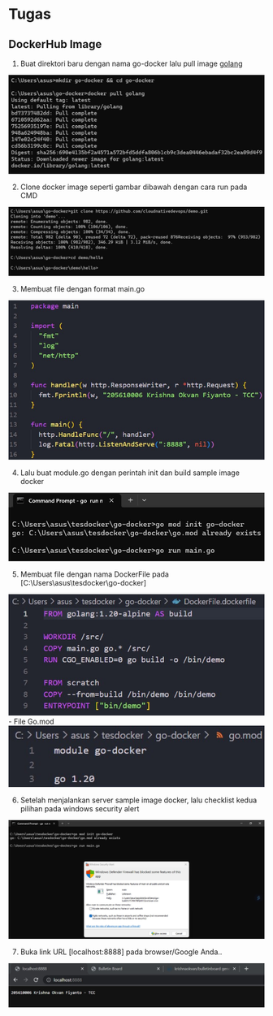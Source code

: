 # Tugas
## DockerHub Image

1. Buat direktori baru dengan nama go-docker lalu pull image [golang](https://hub.docker.com/_/golang)<br>
<div align="center"><img src="gambar/gol1.jpg"></div>

2. Clone docker image seperti gambar dibawah dengan cara run pada CMD<br>
<div align="center"><img src="gambar/gol2.jpg"></div>

3. Membuat file dengan format main.go<br>
<div align="center"><img src="gambar/go3.jpg"></div>

4. Lalu buat module.go dengan perintah init dan build sample image docker<br>
<div align="center"><img src="gambar/run-cmd.jpg"></div>

5. Membuat file dengan nama DockerFile pada [C:\Users\asus\tesdocker\go-docker] <br>
<div align="center"><img src="gambar/dockerfile.jpg"></div>
- File Go.mod 
<div align="center"><img src="gambar/gomod.jpg"></div>

6. Setelah menjalankan server sample image docker, lalu checklist kedua pilihan pada windows security alert
<div align="center"><img src="gambar/run main go.jpg"></div>

7. Buka link URL [localhost:8888] pada browser/Google Anda..<br>
<div align="center"><img src="gambar/hasile.jpg"></div>
